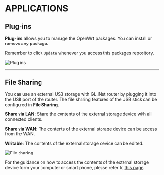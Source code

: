 # APPLICATIONS



## Plug-ins

**Plug-ins** allows you to manage the OpenWrt packages. You can install or remove any package. 

Remember to click `Update` whenever you access this packages repository.

![Plug ins](https://static.gl-inet.com/docs/en/3/setup/mini_router/applications/plug-ins.jpg)



---

## File Sharing

You can use an external USB storage with GL.iNet router by plugging it into the USB port of the router. The file sharing features of the USB stick can be configured in **File Sharing**.

**Share via LAN**: Share the contents of the external storage device with all connected clients.

**Share via WAN**: The contents of the external storage device can be access from the WAN.

**Writable**: The contents of the external storage device can be edited.

![File sharing](https://static.gl-inet.com/docs/en/3/setup/mini_router/applications/file_sharing.jpg)



For the guidance on how to access the contents of the external storage device form your computer or smart phone, please refer to [this page](https://docs.gl-inet.com/en/3/app/file_sharing/).